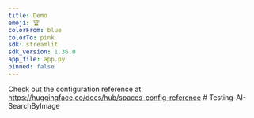 ```yaml
---
title: Demo
emoji: 🏆
colorFrom: blue
colorTo: pink
sdk: streamlit
sdk_version: 1.36.0
app_file: app.py
pinned: false
---
```


Check out the configuration reference at https://huggingface.co/docs/hub/spaces-config-reference
#   T e s t i n g - A I - S e a r c h B y I m a g e  
 